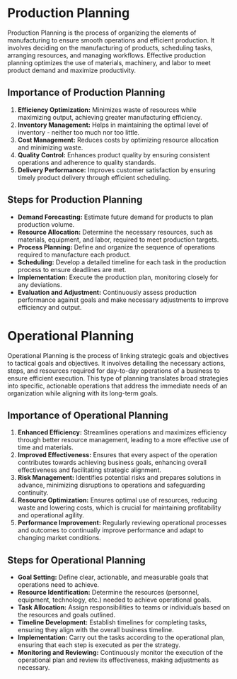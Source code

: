# Production Planning

Production Planning is the process of organizing the elements of manufacturing to ensure smooth operations and efficient production. It involves deciding on the manufacturing of products, scheduling tasks, arranging resources, and managing workflows. Effective production planning optimizes the use of materials, machinery, and labor to meet product demand and maximize productivity.

## Importance of Production Planning

1. **Efficiency Optimization:** Minimizes waste of resources while maximizing output, achieving greater manufacturing efficiency.
2. **Inventory Management:** Helps in maintaining the optimal level of inventory - neither too much nor too little.
3. **Cost Management:** Reduces costs by optimizing resource allocation and minimizing waste.
4. **Quality Control:** Enhances product quality by ensuring consistent operations and adherence to quality standards.
5. **Delivery Performance:** Improves customer satisfaction by ensuring timely product delivery through efficient scheduling.

## Steps for Production Planning

- **Demand Forecasting:** Estimate future demand for products to plan production volume.
- **Resource Allocation:** Determine the necessary resources, such as materials, equipment, and labor, required to meet production targets.
- **Process Planning:** Define and organize the sequence of operations required to manufacture each product.
- **Scheduling:** Develop a detailed timeline for each task in the production process to ensure deadlines are met.
- **Implementation:** Execute the production plan, monitoring closely for any deviations.
- **Evaluation and Adjustment:** Continuously assess production performance against goals and make necessary adjustments to improve efficiency and output.

# Operational Planning

Operational Planning is the process of linking strategic goals and objectives to tactical goals and objectives. It involves detailing the necessary actions, steps, and resources required for day-to-day operations of a business to ensure efficient execution. This type of planning translates broad strategies into specific, actionable operations that address the immediate needs of an organization while aligning with its long-term goals.

## Importance of Operational Planning

1. **Enhanced Efficiency:** Streamlines operations and maximizes efficiency through better resource management, leading to a more effective use of time and materials.
2. **Improved Effectiveness:** Ensures that every aspect of the operation contributes towards achieving business goals, enhancing overall effectiveness and facilitating strategic alignment.
3. **Risk Management:** Identifies potential risks and prepares solutions in advance, minimizing disruptions to operations and safeguarding continuity.
4. **Resource Optimization:** Ensures optimal use of resources, reducing waste and lowering costs, which is crucial for maintaining profitability and operational agility.
5. **Performance Improvement:** Regularly reviewing operational processes and outcomes to continually improve performance and adapt to changing market conditions.

## Steps for Operational Planning

- **Goal Setting:** Define clear, actionable, and measurable goals that operations need to achieve.
- **Resource Identification:** Determine the resources (personnel, equipment, technology, etc.) needed to achieve operational goals.
- **Task Allocation:** Assign responsibilities to teams or individuals based on the resources and goals outlined.
- **Timeline Development:** Establish timelines for completing tasks, ensuring they align with the overall business timeline.
- **Implementation:** Carry out the tasks according to the operational plan, ensuring that each step is executed as per the strategy.
- **Monitoring and Reviewing:** Continuously monitor the execution of the operational plan and review its effectiveness, making adjustments as necessary.

